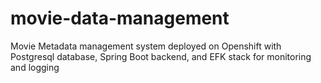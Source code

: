 # movie-data-management
Movie Metadata management system deployed on Openshift with Postgresql database, Spring Boot backend, and EFK stack for monitoring and logging

